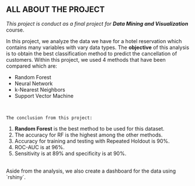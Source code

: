 ## ALL ABOUT THE PROJECT

_This project is conduct as a final project for **Data Mining and Visualization**_ course.

In this project, we analyze the data we have for a hotel reservation which contains many variables with vary data types. The **objective** of this analysis is to obtain the best classification method to predict the cancellation of customers. Within this project, we used 4 methods that have been compared which are:
* Random Forest
* Neural Network
* k-Nearest Neighbors
* Support Vector Machine

<br />

`The conclusion from this project:`
1. **Random Forest** is the best method to be used for this dataset.
2. The accuracy for RF is the highest among the other methods.
3. Accuracy for training and testing with Repeated Holdout is 90%.
4. ROC-AUC is at 96%.
5. Sensitivity is at 89% and specificity is at 90%.

<br />
Aside from the analysis, we also create a dashboard for the data using `rshiny`.
